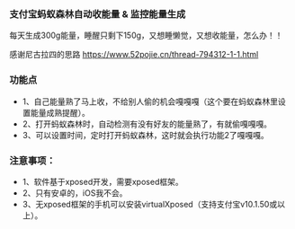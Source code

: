 ### 支付宝蚂蚁森林自动收能量 & 监控能量生成


每天生成300g能量，睡醒只剩下150g，又想睡懒觉，又想收能量，怎么办！！

感谢尼古拉四的思路 https://www.52pojie.cn/thread-794312-1-1.html

### 功能点

- 1、自己能量熟了马上收，不给别人偷的机会嘎嘎嘎（这个要在蚂蚁森林里设置能量成熟提醒）。
- 2、打开蚂蚁森林时，自动检测有没有好友的能量熟了，有就偷嘎嘎嘎。
- 3、可以设置时间，定时打开蚂蚁森林，这时就会执行功能2了嘎嘎嘎。

### 注意事项：

- 1、软件基于xposed开发，需要xposed框架。
- 2、只有安卓的，iOS我不会。
- 3、无xposed框架的手机可以安装virtualXposed（支持支付宝v10.1.50或以上）。



